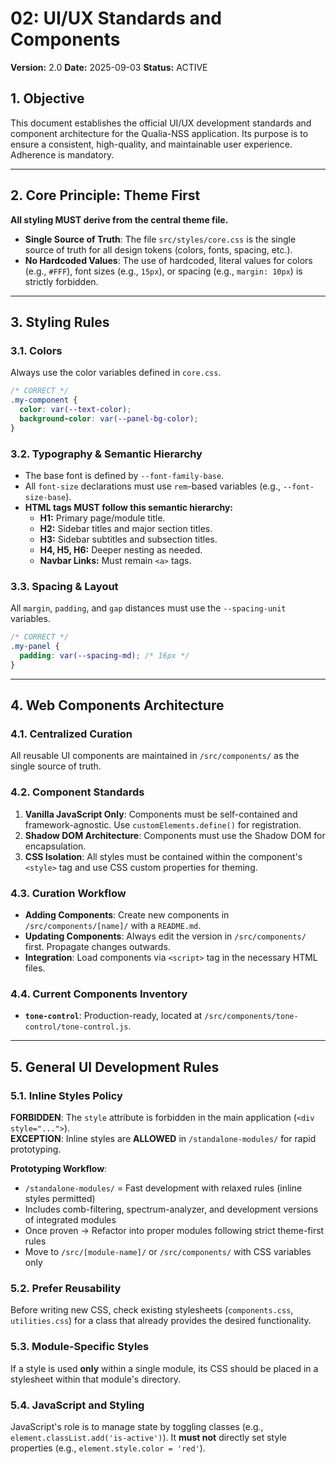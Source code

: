 # 02: UI/UX Standards and Components

**Version:** 2.0
**Date:** 2025-09-03
**Status:** ACTIVE

## 1. Objective

This document establishes the official UI/UX development standards and component architecture for the Qualia-NSS application. Its purpose is to ensure a consistent, high-quality, and maintainable user experience. Adherence is mandatory.

---

## 2. Core Principle: Theme First

**All styling MUST derive from the central theme file.**

*   **Single Source of Truth**: The file `src/styles/core.css` is the single source of truth for all design tokens (colors, fonts, spacing, etc.).
*   **No Hardcoded Values**: The use of hardcoded, literal values for colors (e.g., `#FFF`), font sizes (e.g., `15px`), or spacing (e.g., `margin: 10px`) is strictly forbidden.

---

## 3. Styling Rules

### 3.1. Colors
Always use the color variables defined in `core.css`.
```css
/* CORRECT */
.my-component {
  color: var(--text-color);
  background-color: var(--panel-bg-color);
}
```

### 3.2. Typography & Semantic Hierarchy
*   The base font is defined by `--font-family-base`.
*   All `font-size` declarations must use `rem`-based variables (e.g., `--font-size-base`).
*   **HTML tags MUST follow this semantic hierarchy:**
    *   **H1:** Primary page/module title.
    *   **H2:** Sidebar titles and major section titles.
    *   **H3:** Sidebar subtitles and subsection titles.
    *   **H4, H5, H6:** Deeper nesting as needed.
    *   **Navbar Links:** Must remain `<a>` tags.

### 3.3. Spacing & Layout
All `margin`, `padding`, and `gap` distances must use the `--spacing-unit` variables.
```css
/* CORRECT */
.my-panel {
  padding: var(--spacing-md); /* 16px */
}
```

---

## 4. Web Components Architecture

### 4.1. Centralized Curation
All reusable UI components are maintained in `/src/components/` as the single source of truth.

### 4.2. Component Standards
1.  **Vanilla JavaScript Only**: Components must be self-contained and framework-agnostic. Use `customElements.define()` for registration.
2.  **Shadow DOM Architecture**: Components must use the Shadow DOM for encapsulation.
3.  **CSS Isolation**: All styles must be contained within the component's `<style>` tag and use CSS custom properties for theming.

### 4.3. Curation Workflow
*   **Adding Components**: Create new components in `/src/components/[name]/` with a `README.md`.
*   **Updating Components**: Always edit the version in `/src/components/` first. Propagate changes outwards.
*   **Integration**: Load components via `<script>` tag in the necessary HTML files.

### 4.4. Current Components Inventory
*   **`tone-control`**: Production-ready, located at `/src/components/tone-control/tone-control.js`.

---

## 5. General UI Development Rules

### 5.1. Inline Styles Policy
**FORBIDDEN**: The `style` attribute is forbidden in the main application (`<div style="...">`).  
**EXCEPTION**: Inline styles are **ALLOWED** in `/standalone-modules/` for rapid prototyping.  

**Prototyping Workflow**:
- `/standalone-modules/` = Fast development with relaxed rules (inline styles permitted)
- Includes comb-filtering, spectrum-analyzer, and development versions of integrated modules
- Once proven → Refactor into proper modules following strict theme-first rules
- Move to `/src/[module-name]/` or `/src/components/` with CSS variables only

### 5.2. Prefer Reusability
Before writing new CSS, check existing stylesheets (`components.css`, `utilities.css`) for a class that already provides the desired functionality.

### 5.3. Module-Specific Styles
If a style is used **only** within a single module, its CSS should be placed in a stylesheet within that module's directory.

### 5.4. JavaScript and Styling
JavaScript's role is to manage state by toggling classes (e.g., `element.classList.add('is-active')`). It **must not** directly set style properties (e.g., `element.style.color = 'red'`).
